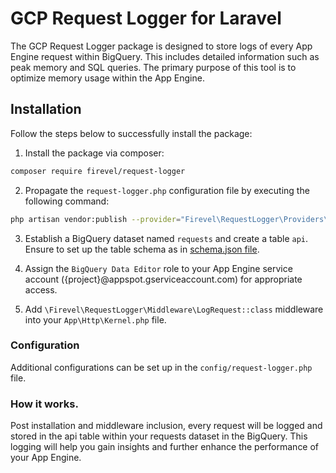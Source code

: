 # GCP Request Logger for Laravel

The GCP Request Logger package is designed to store logs of every App Engine request within BigQuery. This includes detailed information such as peak memory and SQL queries. The primary purpose of this tool is to optimize memory usage within the App Engine.

## Installation

Follow the steps below to successfully install the package:

1. Install the package via composer:

``` bash
composer require firevel/request-logger
```

2. Propagate the `request-logger.php` configuration file by executing the following command:
``` bash
php artisan vendor:publish --provider="Firevel\RequestLogger\Providers\RequestLoggerServiceProvider"
```

3. Establish a BigQuery dataset named `requests` and create a table `api`. Ensure to set up the table schema as in [schema.json file](https://github.com/firevel/request-logger/blob/main/src/schema.json).

4. Assign the `BigQuery Data Editor` role to your App Engine service account ({project}@appspot.gserviceaccount.com) for appropriate access.

5. Add `\Firevel\RequestLogger\Middleware\LogRequest::class` middleware into your `App\Http\Kernel.php` file.

### Configuration
Additional configurations can be set up in the `config/request-logger.php` file.

### How it works.

Post installation and middleware inclusion, every request will be logged and stored in the api table within your requests dataset in the BigQuery. This logging will help you gain insights and further enhance the performance of your App Engine.

